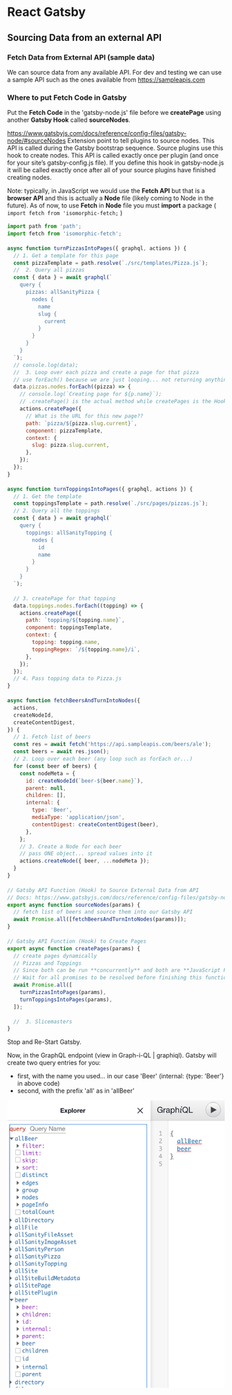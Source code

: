 # React Gatsby

## Sourcing Data from an external API

### Fetch Data from External API (sample data)

We can source data from any available API. For dev and testing we can use a sample API such as the ones available from <https://sampleapis.com> 

### Where to put Fetch Code in Gatsby

Put the **Fetch Code** in the 'gatsby-node.js' file before we **createPage** using another **Gatsby Hook** called **sourceNodes**.

<https://www.gatsbyjs.com/docs/reference/config-files/gatsby-node/#sourceNodes>
Extension point to tell plugins to source nodes. This API is called during the Gatsby bootstrap sequence. Source plugins use this hook to create nodes. This API is called exactly once per plugin (and once for your site’s gatsby-config.js file). If you define this hook in gatsby-node.js it will be called exactly once after all of your source plugins have finished creating nodes.

Note: typically, in JavaScript we would use the **Fetch API** but that is a **browser API** and this is actually a **Node** file (likely coming to Node in the future). As of now, to use **Fetch** in **Node** file you must **import** a package ( `import fetch from 'isomorphic-fetch;` )

```javascript
import path from 'path';
import fetch from 'isomorphic-fetch';

async function turnPizzasIntoPages({ graphql, actions }) {
  // 1. Get a template for this page
  const pizzaTemplate = path.resolve(`./src/templates/Pizza.js`);
  //  2. Query all pizzas
  const { data } = await graphql(`
    query {
      pizzas: allSanityPizza {
        nodes {
          name
          slug {
            current
          }
        }
      }
    }
  `);
  // console.log(data);
  //  3. Loop over each pizza and create a page for that pizza
  // use forEach() because we are just looping... not returning anything
  data.pizzas.nodes.forEach((pizza) => {
    // console.log(`Creating page for ${p.name}`);
    // .createPage() is the actual method while createPages is the Hook into it
    actions.createPage({
      // What is the URL for this new page??
      path: `pizza/${pizza.slug.current}`,
      component: pizzaTemplate,
      context: {
        slug: pizza.slug.current,
      },
    });
  });
}

async function turnToppingsIntoPages({ graphql, actions }) {
  // 1. Get the template
  const toppingsTemplate = path.resolve(`./src/pages/pizzas.js`);
  // 2. Query all the toppings
  const { data } = await graphql(`
    query {
      toppings: allSanityTopping {
        nodes {
          id
          name
        }
      }
    }
  `);

  // 3. createPage for that topping
  data.toppings.nodes.forEach((topping) => {
    actions.createPage({
      path: `topping/${topping.name}`,
      component: toppingsTemplate,
      context: {
        topping: topping.name,
        toppingRegex: `/${topping.name}/i`,
      },
    });
  });
  // 4. Pass topping data to Pizza.js
}

async function fetchBeersAndTurnIntoNodes({
  actions,
  createNodeId,
  createContentDigest,
}) {
  // 1. Fetch list of beers
  const res = await fetch('https://api.sampleapis.com/beers/ale');
  const beers = await res.json();
  // 2. Loop over each beer (any loop such as forEach or...)
  for (const beer of beers) {
    const nodeMeta = {
      id: createNodeId(`beer-${beer.name}`),
      parent: null,
      children: [],
      internal: {
        type: 'Beer',
        mediaType: 'application/json',
        contentDigest: createContentDigest(beer),
      },
    };
    // 3. Create a Node for each beer
    // pass ONE object... spread values into it
    actions.createNode({ beer, ...nodeMeta });
  }
}

// Gatsby API Function (Hook) to Source External Data from API
// Docs: https://www.gatsbyjs.com/docs/reference/config-files/gatsby-node/#sourceNodes
export async function sourceNodes(params) {
  // fetch list of beers and source them into our Gatsby API
  await Promise.all([fetchBeersAndTurnIntoNodes(params)]);
}

// Gatsby API Function (Hook) to Create Pages
export async function createPages(params) {
  // create pages dynamically
  // Pizzas and Toppings
  // Since both can be run **concurrently** and both are **JavaScript Promise-based** we can `await Promise.all([...])` and pass an array of **Promises**.
  // Wait for all promises to be resolved before finishing this function (i.e. go web page)
  await Promise.all([
    turnPizzasIntoPages(params),
    turnToppingsIntoPages(params),
  ]);

  //  3. Slicemasters
}
```

Stop and Re-Start Gatsby.

Now, in the GraphQL endpoint (view in Graph-i-QL | graphiql). Gatsby will create two query entries for you:

- first, with the name you used... in our case 'Beer' (internal: {type: 'Beer'} in above code)
- second, with the prefix 'all' as in 'allBeer'

![26-graphiql-beer](./_img/26-graphiql-beer.png)
